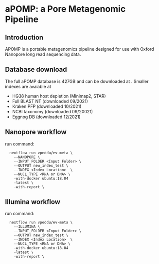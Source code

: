# aPOMP: a Pore Metagenomic Pipeline

## Introduction
APOMP is a portable metagenomics pipeline designed for use with Oxford Nanopore long read sequencing data. 
## Database download 
The full aPOMP database is 427GB and can be downloaded at <insert tarball link>. Smaller indexes are avaiable at <build smaller indexes>
* HG38 human host depletion (Minimap2, STAR)
* Full BLAST NT (downloaded 09/2021)
* Kraken PFP (downloaded 10/2021) 
* NCBI taxonomy (downloaded 09/20021)
* Eggnog DB (downloaded 12/2021)

## Nanopore workflow
run command:  
```
  nextflow run vpeddu/ev-meta \
    --NANOPORE \
	--INPUT_FOLDER <Input Folder> \
	--OUTPUT new_index_test \
	--INDEX <Index Location>  \
	--NUCL_TYPE <RNA or DNA> \
	-with-docker ubuntu:18.04 
    -latest \
    -with-report \
```
## Illumina workflow 
run command:  
```
  nextflow run vpeddu/ev-meta \
    --ILLUMINA \
	--INPUT_FOLDER <Input Folder> \
	--OUTPUT new_index_test \
	--INDEX <Index Location>  \
	--NUCL_TYPE <RNA or DNA> \
	-with-docker ubuntu:18.04 
    -latest \
    -with-report \
```